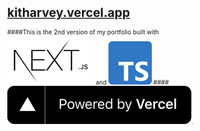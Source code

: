 # [kitharvey.vercel.app](https://kitharvey.vercel.app/)

####This is the 2nd version of my portfolio built with ![Next](https://github.com/kitharvey/next-portfolio/blob/main/nextjs.svg) and ![TypeScript](https://github.com/kitharvey/next-portfolio/blob/main/ts.svg)
####![Powered by Vercel](https://github.com/kitharvey/next-portfolio/blob/main/powered-by-vercel.svg).